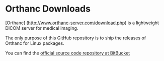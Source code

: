 Orthanc Downloads
=================

[Orthanc] (http://www.orthanc-server.com/download.php) is a lightweight DICOM server for medical imaging.

The only purpose of this GitHub repository is to ship the releases of Orthanc for Linux packages.

You can find the [official source code repository at BitBucket](https://bitbucket.org/sjodogne/orthanc/src)

